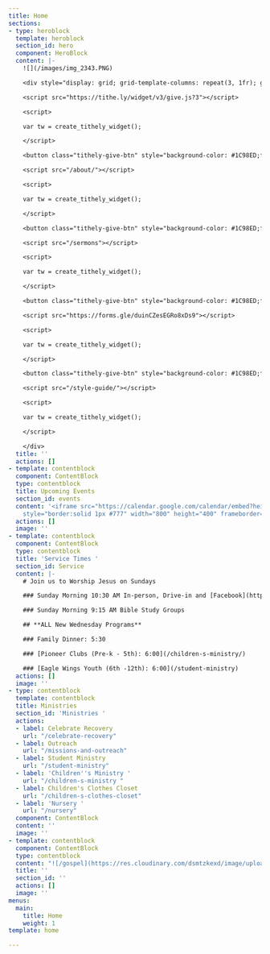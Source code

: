 ```yaml
---
title: Home
sections:
- type: heroblock
  template: heroblock
  section_id: hero
  component: HeroBlock
  content: |-
    ![](/images/img_2343.PNG)

    <div style="display: grid; grid-template-columns: repeat(3, 1fr); grid-template-rows: 1fr 1fr;"><button class="tithely-give-btn" style="background-color: #1C98ED;font-family: inherit;font-weight: bold;font-size: 19px; padding: 30px; border-radius: 4px; cursor: pointer;margin:15px; background-image: none; color: white; text-shadow: none; border: none;" data-church-id="1302493">Give</button>

    <script src="https://tithe.ly/widget/v3/give.js?3"></script>

    <script>

    var tw = create_tithely_widget();

    </script>

    <button class="tithely-give-btn" style="background-color: #1C98ED;font-family: inherit;margin:15px;font-weight: bold;font-size: 19px; padding: 30px; border-radius: 4px; cursor: pointer; background-image: none; color: white; text-shadow: none; border: none;" data-church-id="1302493">About Us</button>

    <script src="/about/"></script>

    <script>

    var tw = create_tithely_widget();

    </script>

    <button class="tithely-give-btn" style="background-color: #1C98ED;font-family: inherit;margin:15px;font-weight: bold;font-size: 19px; padding: 30px; border-radius: 4px; cursor: pointer; background-image: none; color: white; text-shadow: none; border: none;" data-church-id="1302493">Watch Online</button>

    <script src="/sermons"></script>

    <script>

    var tw = create_tithely_widget();

    </script>

    <button class="tithely-give-btn" style="background-color: #1C98ED;font-family: inherit;font-weight: bold;font-size: 19px; padding: 30px;margin:15px ; border-radius: 4px; cursor: pointer; background-image: none; color: white; text-shadow: none;  border: none;" data-church-id="1302493">Prayer Requests</button>

    <script src="https://forms.gle/duinCZesEGRo8xDs9"></script>

    <script>

    var tw = create_tithely_widget();

    </script>

    <button class="tithely-give-btn" style="background-color: #1C98ED;font-family: inherit;font-weight: bold;font-size: 19px; padding: 30px; border-radius: 4px; cursor: pointer; background-image: none; margin:15px;color: white; text-shadow: none; display: grid; border: none;" data-church-id="1302493">I'm New Here</button>

    <script src="/style-guide/"></script>

    <script>

    var tw = create_tithely_widget();

    </script>

    </div>
  title: ''
  actions: []
- template: contentblock
  component: ContentBlock
  type: contentblock
  title: Upcoming Events
  section_id: events
  content: '<iframe src="https://calendar.google.com/calendar/embed?height=400&amp;wkst=1&amp;bgcolor=%234285F4&amp;ctz=America%2FNew_York&amp;src=cjEwZTRrM3AzN21hMG81cHJqcmg1aGVyZ3NAZ3JvdXAuY2FsZW5kYXIuZ29vZ2xlLmNvbQ&amp;src=ZW4udXNhI2hvbGlkYXlAZ3JvdXAudi5jYWxlbmRhci5nb29nbGUuY29t&amp;color=%23C0CA33&amp;color=%230B8043&amp;title=Upcoming%20Events&amp;showTz=0&amp;showCalendars=0&amp;mode=AGENDA"
    style="border:solid 1px #777" width="800" height="400" frameborder="0" scrolling="no"></iframe>'
  actions: []
  image: ''
- template: contentblock
  component: ContentBlock
  type: contentblock
  title: 'Service Times '
  section_id: Service
  content: |-
    # Join us to Worship Jesus on Sundays

    ### Sunday Morning 10:30 AM In-person, Drive-in and [Facebook](https://www.facebook.com/groups/FBCBronson/)

    ### Sunday Morning 9:15 AM Bible Study Groups

    ## **ALL New Wednesday Programs**

    ### Family Dinner: 5:30

    ### [Pioneer Clubs (Pre-k - 5th): 6:00](/children-s-ministry/)

    ### [Eagle Wings Youth (6th -12th): 6:00](/student-ministry)
  actions: []
  image: ''
- type: contentblock
  template: contentblock
  title: Ministries
  section_id: 'Ministries '
  actions:
  - label: Celebrate Recovery
    url: "/celebrate-recovery"
  - label: Outreach
    url: "/missions-and-outreach"
  - label: Student Ministry
    url: "/student-ministry"
  - label: 'Children''s Ministry '
    url: "/children-s-ministry "
  - label: Children's Clothes Closet
    url: "/children-s-clothes-closet"
  - label: 'Nursery '
    url: "/nursery"
  component: ContentBlock
  content: ''
  image: ''
- template: contentblock
  component: ContentBlock
  type: contentblock
  content: "![/gospel](https://res.cloudinary.com/dsmtzkexd/image/upload/q_auto:good/v1607537160/IMG_2359.png)"
  title: ''
  section_id: ''
  actions: []
  image: ''
menus:
  main:
    title: Home
    weight: 1
template: home

---
```


